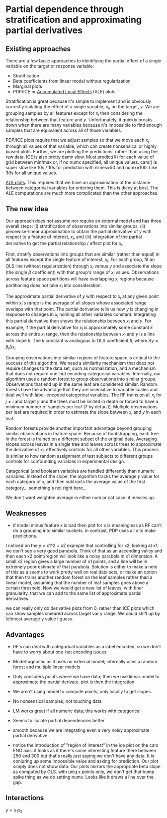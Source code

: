 # Partial dependence through stratification and approximating partial derivatives

## Existing approaches

There are a few basic approaches to identifying the partial effect of a single variable on the target or response variable:

* Stratification
* Beta coefficients from linear model without regularization
* Marginal plots
* PDP/ICE or [Accumulated Local Effects](https://arxiv.org/abs/1612.08468) (ALE) plots

Stratification is great because it's simple to implement and is obviously correctly isolating the effect of a single variable, $x_i$, on the target, $y$. We are grouping samples by all features except for $x_i$ then considering the relationship between that feature and $y$.   Unfortunately, it quickly breaks down when there are many variables because it's impossible to find enough samples that are equivalent across all of those variables.

PDP/ICE plots require that we adjust samples so that we move each $x_i$ through all values of that variable, which can create nonsensical or highly biased plots. Further, we are plotting the predictions, rather than using the raw data. ICE is also pretty damn slow. Must predict(X) for each value of grid between min/max or, if no numx specified, all unique values. cars() is super slow like 10s / 10s for prediction with nlines=50 and numx=100. Like 30s for all unique values.

[ALE plots](https://christophm.github.io/interpretable-ml-book/ale.html#disadvantages-7). This requires that we have an approximation of the distance between categorical variables for ordering them.  This is dicey at best. The ALE computations are much more complicated than the other approaches.

## The new idea

Our approach does not assume nor require an external model and has three overall steps: (i) stratification of observations into similar groups, (ii) piecewise-linear approximation to obtain the partial derivative of $y$ with respect to a feature of interest, $x_i$, and (iii) integration of the partial derivative to get the partial relationship / effect plot for $x_i$.
 
First, stratify observations into groups that are similar (rather than equal) in all features except the single feature of interest, $x_i$.  For each group, fit an OLS line (without regularization) through $x_i$ versus $y$ and associate the slope (the single $\beta$ coefficient) with that group's range of $x_i$ values.  Observations across feature space partitions will have overlapping $x_i$ regions because partitioning does not take $x_i$ into consideration.

The approximate partial derivative of $y$ with respect to $x_i$ at any given point within $x_i$'s range is the average of all slopes whose associated range overlaps with that point.  The partial derivative tells us how $y$ is changing in response to changes in $x_i$  holding all other variables constant. Integrating this partial derivative then shows the relationship between $x_i$ and $y$. For example, if the partial derivative for $x_i$ is approximately some constant $k$ across the entire $x_i$ range, then the relationship between $x_i$ and $y$ is a line with slope $k$.  The $k$ constant is analogous to OLS coefficient $\beta_i$ where $\Delta y = \beta_i \Delta x_i$.

Grouping observations into similar regions of feature space is critical to the success of this algorithm.  We need a similarity mechanism that does not require changes to the data set, such as normalization, and a mechanism that does not require one-hot encoding categorical variables.  Internally, our algorithm uses a random forest to group observations into similar groups. Observations that end up in the same leaf are considered similar. Random forests have the advantage that they are insensitive to variable scales and deal well with label-encoded categorical variables. The RF trains on all $x_j$ for $j \neq i$ and target $y$ and the trees must be limited in depth or forced to have a minimum number of samples per leaf (7 by default).  Multiple observations per leaf are required in order to estimate the slope between $x_i$ and $y$ in each leaf.

Random forests provide another important advantage beyond grouping similar observations in feature space. Because of bootstrapping, each tree in the forest is trained on a different subset of the original data. Averaging slopes across leaves in a single tree and leaves across trees to approximate the derivative of $x_i$, effectively controls for all other variables. This process is similar to how random assignment of test subjects to different groups controls for confounding variables in experimental design.

Categorical (and boolean) variables are handled differently than numeric variables. Instead of the slope, the algorithm tracks the average $y$ value for each category of $x_i$ and then subtracts the average value of the first category... something's not right here...

We don't want weighted average in either num or cat case. it messes up.

## Weaknesses

* if model minus feature x is bad then plot for x is meaningless as RF
can't do a grouping into similar buckets. in contrast, PDP uses all x to make
predictions.

I noticed on the y = x1^2 + x2 example that controlling for x2, looking at x1, we don't see a very good parabola. Think of that as an ascending valley and then each x2 point/region will look like a noisy parabola in x1 dimension. A small x2 region gives a large number of x1 points, and a line will be in extremely poor estimate of that parabola. Solution is either to make a note of this as a seems to work pretty well on real data sets, or make an option that then trains another random forest on the leaf samples rather than a linear model, assuming that the number of leaf samples goes above a certain threshold. Now we would get a new list of leaves, with finer granularity, that we can add to the same list of approximate partial derivatives.

we can really only do derivative plots from 0, rather than ICE plots which can show samples smeared across target var y range.  We could shift up by leftmost average y value I guess.

## Advantages

* RF's can deal with categorical variables as a label encoded, so we don't have to worry about one-hot encoding issues
 
* Model-agnostic as it uses no external model; internally uses a random forest and multiple linear models

* Only considers points where we have data; then we use linear model to
  approximate the partial derivate. plot is then the integration.

* We aren't using model to compute points, only locally to get slopes.

* No nonsensical samples; not touching data

* LM works great if all numeric data; this works with categorical

* Seems to isolate partial dependencies better

* smooth because we are integrating even a very noisy approximate partial derivative.

* notice the introduction of "region of interest" in the ice plot on the cars ENG axis. it looks as if there's some interesting feature there between 250 and 300 but that's really just saying we don't have any data. It is conjuring up some impossible value and asking for prediction. Our plot simply does not show data. Our plots mirrors the appropriate beta slope as computed by OLS. with uniq x points only, we don't get that bump spike thing as we do setting numx. Looks like it draws a line over the gap.

## Interactions

$y = x_1 x_2$